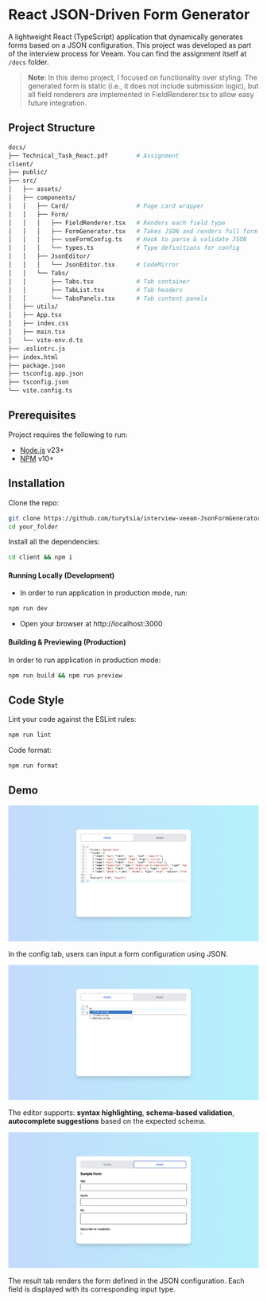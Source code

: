 # React JSON-Driven Form Generator

A lightweight React (TypeScript) application that dynamically generates forms based on a JSON configuration. This project was developed as part of the interview process for Veeam. You can find the assignment itself at `/docs` folder.

> **Note**: In this demo project, I focused on functionality over styling. The generated form is static (i.e., it does not include submission logic), but all field renderers are implemented in FieldRenderer.tsx to allow easy future integration.

## Project Structure

```bash
docs/
├── Technical_Task_React.pdf        # Assignment
client/
├── public/                         
├── src/
│   ├── assets/                     
│   ├── components/
│   │   ├── Card/                   # Page card wrapper
│   │   ├── Form/
│   │   │   ├── FieldRenderer.tsx   # Renders each field type
│   │   │   ├── FormGenerator.tsx   # Takes JSON and renders full form
│   │   │   ├── useFormConfig.ts    # Hook to parse & validate JSON
│   │   │   └── types.ts            # Type definitions for config
│   │   ├── JsonEditor/
│   │   │   └── JsonEditor.tsx      # CodeMirror
│   │   └── Tabs/
│   │       ├── Tabs.tsx            # Tab container
│   │       ├── TabList.tsx         # Tab headers
│   │       └── TabsPanels.tsx      # Tab content panels
│   ├── utils/
│   ├── App.tsx
│   ├── index.css
│   ├── main.tsx
│   └── vite-env.d.ts
├── .eslintrc.js
├── index.html
├── package.json
├── tsconfig.app.json
├── tsconfig.json
└── vite.config.ts
```

## Prerequisites

Project requires the following to run:

  * [Node.js][node] v23+
  * [NPM][npm] v10+


[node]: https://nodejs.org/
[npm]: https://www.npmjs.com/

## Installation

Clone the repo:
```bash
git clone https://github.com/turytsia/interview-veeam-JsonFormGenerator.git your_folder
cd your_folder
```

Install all the dependencies:
```bash
cd client && npm i
```

#### Running Locally (Development)

- In order to run application in production mode, run:
```bash
npm run dev
```
- Open your browser at http://localhost:3000

#### Building & Previewing (Production)

In order to run application in production mode:
```bash
npm run build && npm run preview
```

## Code Style

Lint your code against the ESLint rules:

```bash
npm run lint
```

Code format:
```bash
npm run format
```

## Demo

![](./docs/images/demo-editor.png)

In the config tab, users can input a form configuration using JSON. 

![](./docs/images/demo-autocomplete.png)

The editor supports: **syntax highlighting**, **schema-based validation**, **autocomplete suggestions** based on the expected schema.

![](./docs/images/demo-result.png)

The result tab renders the form defined in the JSON configuration. Each field is displayed with its corresponding input type.
